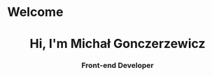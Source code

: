 # Welcome

<h1 align="center">Hi, I'm Michał Gonczerzewicz</h1>
<h3 align="center">Front-end Developer</h3>
